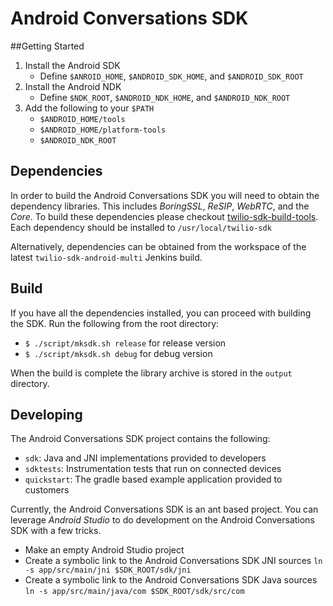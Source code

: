 Android Conversations SDK
=============================

##Getting Started

1.  Install the Android SDK
    * Define `$ANROID_HOME`, `$ANDROID_SDK_HOME`, and `$ANDROID_SDK_ROOT`
1.  Install the Android NDK
    * Define `$NDK_ROOT`, `$ANDROID_NDK_HOME`, and `$ANDROID_NDK_ROOT`
1.  Add the following to your `$PATH`
    * `$ANDROID_HOME/tools`
    * `$ANDROID_HOME/platform-tools`
    * `$ANDROID_NDK_ROOT`

## Dependencies

In order to build the Android Conversations SDK you will need to obtain the dependency libraries. This includes *BoringSSL*, *ReSIP*, *WebRTC*, and the *Core*. To build these dependencies please checkout [twilio-sdk-build-tools](https://code.hq.twilio.com/client/twilio-sdk-build-tools). Each dependency should be installed to `/usr/local/twilio-sdk`

Alternatively, dependencies can be obtained from the workspace of the latest `twilio-sdk-android-multi` Jenkins build.

## Build

If you have all the dependencies installed, you can proceed with building the SDK. Run the following from the root directory:

* `$ ./script/mksdk.sh release` for release version
* `$ ./script/mksdk.sh debug` for debug version

When the build is complete the library archive is stored in the `output` directory.


## Developing

The Android Conversations SDK project contains the following:

* `sdk`: Java and JNI implementations provided to developers
* `sdktests`: Instrumentation tests that run on connected devices
* `quickstart`: The gradle based example application provided to customers

Currently, the Android Conversations SDK is an ant based project. You can leverage *Android Studio* to do development on the Android Conversations SDK with a few tricks.

* Make an empty Android Studio project
* Create a symbolic link to the Android Conversations SDK JNI sources `ln -s app/src/main/jni $SDK_ROOT/sdk/jni`
* Create a symbolic link to the Android Conversations SDK Java sources `ln -s app/src/main/java/com $SDK_ROOT/sdk/src/com`

